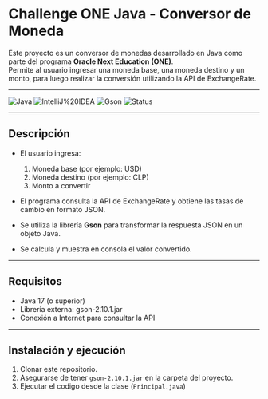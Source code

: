 # Challenge ONE Java - Conversor de Moneda

Este proyecto es un conversor de monedas desarrollado en Java como parte del programa **Oracle Next Education (ONE)**.  
Permite al usuario ingresar una moneda base, una moneda destino y un monto, para luego realizar la conversión utilizando la API de ExchangeRate.

---

![Java](https://img.shields.io/badge/java-17-orange)
![IntelliJ%20IDEA](https://img.shields.io/badge/IDE-IntelliJ%20IDEA-blueviolet?logo=intellij-idea)
![Gson](https://img.shields.io/badge/lib-Gson%202.10.1-brightgreen)
![Status](https://img.shields.io/badge/status-finalizado-success)

---

## Descripción

- El usuario ingresa:
  1. Moneda base (por ejemplo: USD)
  2. Moneda destino (por ejemplo: CLP)
  3. Monto a convertir

- El programa consulta la API de ExchangeRate y obtiene las tasas de cambio en formato JSON.
- Se utiliza la librería **Gson** para transformar la respuesta JSON en un objeto Java.
- Se calcula y muestra en consola el valor convertido.

---

## Requisitos

- Java 17 (o superior)
- Librería externa: gson-2.10.1.jar
- Conexión a Internet para consultar la API

---

## Instalación y ejecución

1. Clonar este repositorio.
2. Asegurarse de tener `gson-2.10.1.jar` en la carpeta del proyecto.
3. Ejecutar el codigo desde la clase (`Principal.java`)


